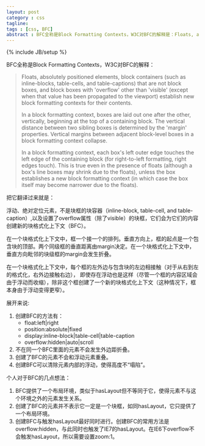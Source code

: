 ```yaml
---
layout: post
category : css
tagline: 
tags : [css, BFC]
abstract : BFC全称是Block Formatting Contexts，W3C对BFC的解释是：Floats, absolutely positioned elements, block containers (such as inline-blocks, table-cells, and table-captions) that are not block boxes, and block boxes with 'overflow' other than 'visible' (except when that value has been propagated to the viewport) establish new block formatting contexts for their contents.
---
```

{% include JB/setup %}

BFC全称是Block Formatting Contexts，W3C对BFC的解释：
>Floats, absolutely positioned elements, block containers (such as inline-blocks, table-cells, and table-captions) that are not block boxes, and block boxes with 'overflow' other than 'visible' (except when that value has been propagated to the viewport) establish new block formatting contexts for their contents.
>
>In a block formatting context, boxes are laid out one after the other, vertically, beginning at the top of a containing block. The vertical distance between two sibling boxes is determined by the 'margin' properties. Vertical margins between adjacent block-level boxes in a block formatting context collapse.
>
>In a block formatting context, each box's left outer edge touches the left edge of the containing block (for right-to-left formatting, right edges touch). This is true even in the presence of floats (although a box's line boxes may shrink due to the floats), unless the box establishes a new block formatting context (in which case the box itself may become narrower due to the floats).

把它翻译过来就是：

浮动、绝对定位元素，不是块框的块容器（inline-block, table-cell, and table-caption）,以及设置了overflow属性（除了visible）的块框，它们会为它们的内容创建新的块格式化上下文（BFC）。

在一个块格式化上下文中，框一个接一个的排列。垂直方向上，框的起点是一个包含块的顶部。两个同级框的垂直距离由margin决定。在一个块格式化上下文中，垂直方向毗邻的块级框的margin会发生折叠。

在一个块格式化上下文中，每个框的左外边与包含块的左边相接触（对于从右到左的格式化，右外边接触右边）， 即使存在浮动也是这样（尽管一个框的内容区域会由于浮动而收缩），除非这个框创建了一个新的块格式化上下文（这种情况下，框本身由于浮动变得更窄）。

展开来说:

1. 创建BFC的方法有：
    * float:left|right
    * position:absolute|fixed
    * display:inline-block|table-cell|table-caption
    * overflow:hidden|auto|scroll
2. 不在同一个BFC里面的元素不会发生外边距折叠。
3. 创建了BFC的元素不会和浮动元素重叠。
4. 创建BFC可以清除元素内部的浮动，使得高度不“塌陷”。

个人对于BFC的几点想法：

1. BFC提供了一个布局环境，类似于hasLayout但不等同于它，使得元素不与这个环境之外的元素发生关系。
2. 创建了BFC的元素并不表示它一定是一个块框，如同hasLayout，它只提供了一个布局环境。
3. 创建BFC与触发hasLayout最好同时进行。创建BFC的常用方法是overflow:hidden，与此同时也触发了IE7的hasLayout。在IE6下overflow不会触发hasLayout，所以需要设置zoom:1。